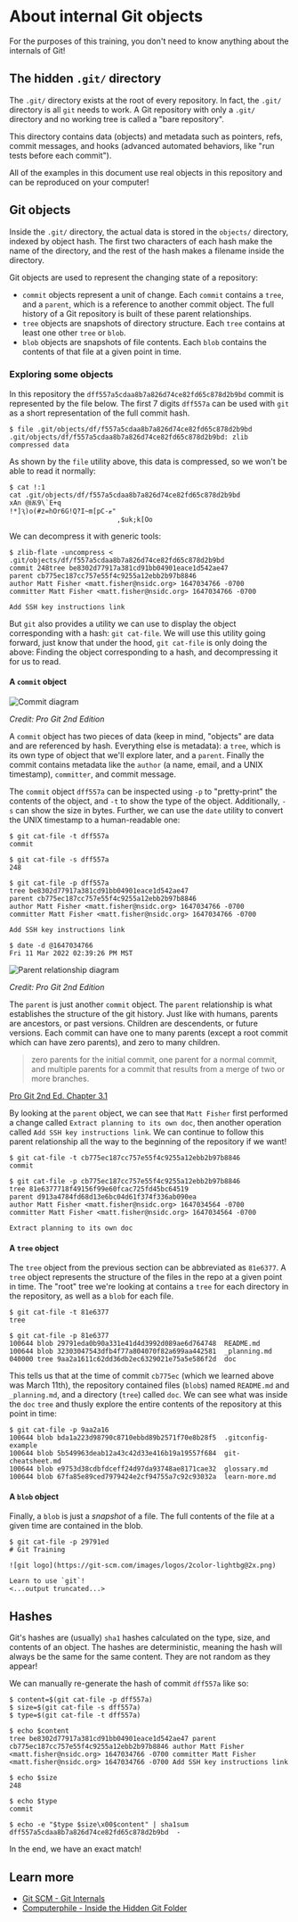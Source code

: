 # About internal Git objects

For the purposes of this training, you don't need to know anything about the
internals of Git!


## The hidden `.git/` directory

The `.git/` directory exists at the root of every repository. In fact, the
`.git/` directory is all `git` needs to work. A Git repository with only a
`.git/` directory and no working tree is called a "bare repository".

This directory contains data (objects) and metadata such as pointers, refs,
commit messages, and hooks (advanced automated behaviors, like "run tests
before each commit").

All of the examples in this document use real objects in this repository and
can be reproduced on your computer!


## Git objects

Inside the `.git/` directory, the actual data is stored in the `objects/`
directory, indexed by object hash. The first two characters of each hash make
the name of the directory, and the rest of the hash makes a filename inside the
directory. 

Git objects are used to represent the changing state of a repository:

* `commit` objects represent a unit of change. Each `commit` contains a `tree`, and
  a `parent`, which is a reference to another commit object. The full history
  of a Git repository is built of these parent relationships.
* `tree` objects are snapshots of directory structure. Each `tree` contains at
  least one other `tree` or `blob`.
* `blob` objects are snapshots of file contents. Each `blob` contains the
  contents of that file at a given point in time.


### Exploring some objects

In this repository the `dff557a5cdaa8b7a826d74ce82fd65c878d2b9bd` commit is
represented by the file below. The first 7 digits `dff557a` can be used with
`git` as a short representation of the full commit hash.

```
$ file .git/objects/df/f557a5cdaa8b7a826d74ce82fd65c878d2b9bd 
.git/objects/df/f557a5cdaa8b7a826d74ce82fd65c878d2b9bd: zlib compressed data
```

As shown by the `file` utility above, this data is compressed, so we won't be
able to read it normally:

```
$ cat !:1
cat .git/objects/df/f557a5cdaa8b7a826d74ce82fd65c878d2b9bd
xAn @Ѭ9\`E+q
!*]Ԇ)o(#z=hOr6G!Qܶ?I~m[pC֊ޓ"
                           ,$uk;k[Oo
```

We can decompress it with generic tools:

```
$ zlib-flate -uncompress < .git/objects/df/f557a5cdaa8b7a826d74ce82fd65c878d2b9bd 
commit 248tree be8302d77917a381cd91bb04901eace1d542ae47
parent cb775ec187cc757e55f4c9255a12ebb2b97b8846
author Matt Fisher <matt.fisher@nsidc.org> 1647034766 -0700
committer Matt Fisher <matt.fisher@nsidc.org> 1647034766 -0700

Add SSH key instructions link
```

But `git` also provides a utility we can use to display the object
corresponding with a hash: `git cat-file`. We will use this utility going
forward, just know that under the hood, `git cat-file` is only doing the above:
Finding the object corresponding to a hash, and decompressing it for us to
read.


#### A `commit` object

![Commit diagram](https://git-scm.com/book/en/v2/images/commit-and-tree.png)

_Credit: Pro Git 2nd Edition_

A `commit` object has two pieces of data (keep in mind, "objects" are data and
are referenced by hash. Everything else is metadata): a `tree`, which is its
own type of object that we'll explore later, and a `parent`. Finally the commit
contains metadata like the `author` (a name, email, and a UNIX timestamp),
`committer`, and commit message.

The `commit` object `dff557a` can be inspected using `-p` to "pretty-print" the
contents of the object, and `-t` to show the type of the object. Additionally,
`-s` can show the size in bytes. Further, we can use the `date` utility to
convert the UNIX timestamp to a human-readable one:

```
$ git cat-file -t dff557a
commit

$ git cat-file -s dff557a
248

$ git cat-file -p dff557a
tree be8302d77917a381cd91bb04901eace1d542ae47
parent cb775ec187cc757e55f4c9255a12ebb2b97b8846
author Matt Fisher <matt.fisher@nsidc.org> 1647034766 -0700
committer Matt Fisher <matt.fisher@nsidc.org> 1647034766 -0700

Add SSH key instructions link

$ date -d @1647034766
Fri 11 Mar 2022 02:39:26 PM MST
```

![Parent relationship diagram](https://git-scm.com/book/en/v2/images/commits-and-parents.png)

_Credit: Pro Git 2nd Edition_

The `parent` is just another `commit` object. The `parent` relationship is what
establishes the structure of the git history. Just like with humans, parents
are ancestors, or past versions. Children are descendents, or future versions.
Each commit can have one to many parents (except a root commit which can have
zero parents), and zero to many children.

> zero parents for the initial commit, one parent for a normal commit, and
> multiple parents for a commit that results from a merge of two or more
> branches.

[Pro Git 2nd Ed. Chapter 3.1](https://git-scm.com/book/en/v2/Git-Branching-Branches-in-a-Nutshell#ch03-git-branching)

By looking at the `parent` object, we can see that `Matt Fisher` first
performed a change called `Extract planning to its own doc`, then another
operation called `Add SSH key instructions link`. We can continue to follow
this parent relationship all the way to the beginning of the repository if we
want!

```
$ git cat-file -t cb775ec187cc757e55f4c9255a12ebb2b97b8846
commit

$ git cat-file -p cb775ec187cc757e55f4c9255a12ebb2b97b8846
tree 81e6377718f49156f99e60fcac725fd45bc64519
parent d913a4784fd68d13e6bc04d61f374f336ab090ea
author Matt Fisher <matt.fisher@nsidc.org> 1647034564 -0700
committer Matt Fisher <matt.fisher@nsidc.org> 1647034564 -0700

Extract planning to its own doc
```


#### A `tree` object

The `tree` object from the previous section can be abbreviated as `81e6377`. A
`tree` object represents the structure of the files in the repo at a given
point in time. The "root" tree we're looking at contains a `tree` for each
directory in the repository, as well as a `blob` for each file.

```
$ git cat-file -t 81e6377
tree

$ git cat-file -p 81e6377
100644 blob 29791eda0b90a331e41d4d3992d089ae6d764748  README.md
100644 blob 32303047543dfb4f77a804070f82a699aa442581  _planning.md
040000 tree 9aa2a1611c62dd36db2ec6329021e75a5e586f2d  doc
```

This tells us that at the time of commit `cb775ec` (which we learned above was
March 11th), the repository contained files (`blob`s) named `README.md` and
`_planning.md`, and a directory (`tree`) called `doc`. We can see what was
inside the `doc` `tree` and thusly explore the entire contents of the
repository at this point in time:

```
$ git cat-file -p 9aa2a16
100644 blob bda1a223d98790c8710ebbd89b2571f70e8b28f5  .gitconfig-example
100644 blob 5b549963deab12a43c42d33e416b19a19557f684  git-cheatsheet.md
100644 blob e9753d38cdbfdceff24d97da93748ae8171cae32  glossary.md
100644 blob 67fa85e89ced7979424e2cf94755a7c92c93032a  learn-more.md
```


#### A `blob` object

Finally, a `blob` is just a _snapshot_ of a file. The full contents of the file
at a given time are contained in the blob.

```
$ git cat-file -p 29791ed
# Git Training

![git logo](https://git-scm.com/images/logos/2color-lightbg@2x.png)

Learn to use `git`!
<...output truncated...>
```


## Hashes

Git's hashes are (usually) `sha1` hashes calculated on the type, size, and
contents of an object. The hashes are deterministic, meaning the hash will
always be the same for the same content. They are not random as they appear!

We can manually re-generate the hash of commit `dff557a` like so:

```
$ content=$(git cat-file -p dff557a)
$ size=$(git cat-file -s dff557a)
$ type=$(git cat-file -t dff557a)

$ echo $content
tree be8302d77917a381cd91bb04901eace1d542ae47 parent cb775ec187cc757e55f4c9255a12ebb2b97b8846 author Matt Fisher <matt.fisher@nsidc.org> 1647034766 -0700 committer Matt Fisher <matt.fisher@nsidc.org> 1647034766 -0700 Add SSH key instructions link

$ echo $size
248

$ echo $type
commit

$ echo -e "$type $size\x00$content" | sha1sum
dff557a5cdaa8b7a826d74ce82fd65c878d2b9bd  -
```

In the end, we have an exact match!


## Learn more

* [Git SCM - Git Internals](https://git-scm.com/book/en/v2/Git-Internals-Git-Objects)
* [Computerphile - Inside the Hidden Git Folder](https://www.youtube.com/watch?v=bSA91XTzeuA)
